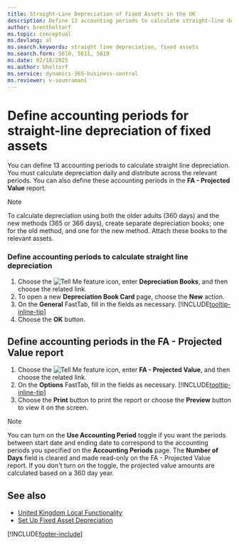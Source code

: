 ```yaml
---
title: Straight-Line Depreciation of Fixed Assets in the UK
description: Define 13 accounting periods to calculate straight-line depreciation in the UK version. Calculate daily depreciation and distribute it across these periods appropriately.
author: brentholtorf
ms.topic: conceptual
ms.devlang: al
ms.search.keywords: straight line depreciation, fixed assets
ms.search.form: 5610, 5611, 5619
ms.date: 02/18/2025
ms.author: bholtorf
ms.service: dynamics-365-business-central
ms.reviewer: v-soumramani
---
```


# Define accounting periods for straight-line depreciation of fixed assets

You can define 13 accounting periods to calculate straight line depreciation. You must calculate depreciation daily and distribute across the relevant periods. You can also define these accounting periods in the **FA - Projected Value** report.  

> [!NOTE]  
> To calculate depreciation using both the older adults (360 days) and the new methods (365 or 366 days), create separate depreciation books; one for the old method, and one for the new method. Attach these books to the relevant assets.  

### Define accounting periods to calculate straight line depreciation

1. Choose the ![Tell Me feature](../../media/ui-search/search_small.png "Tell me what you want to do") icon, enter **Depreciation Books**, and then choose the related link.  
1. To open a new **Depreciation Book Card** page, choose the **New** action.  
1. On the **General** FastTab, fill in the fields as necessary. [!INCLUDE[tooltip-inline-tip](../../includes/tooltip-inline-tip_md.md)]
1. Choose the **OK** button.  

## Define accounting periods in the FA - Projected Value report  

1. Choose the ![Tell Me feature](../../media/ui-search/search_small.png "Tell me what you want to do") icon, enter **FA - Projected Value**, and then choose the related link.  
1. On the **Options** FastTab, fill in the fields as necessary. [!INCLUDE[tooltip-inline-tip](../../includes/tooltip-inline-tip_md.md)]
1. Choose the **Print** button to print the report or choose the **Preview** button to view it on the screen.  

> [!NOTE]
> You can turn on the **Use Accounting Period** toggle if you want the periods between start date and ending date to correspond to the accounting periods you specified on the **Accounting Periods** page. The **Number of Days** field is cleared and made read-only on the FA - Projected Value report. If you don't turn on the toggle, the projected value amounts are calculated based on a 360 day year.

## See also

- [United Kingdom Local Functionality](united-kingdom-local-functionality.md)
- [Set Up Fixed Asset Depreciation](../../fa-how-setup-depreciation.md)  

[!INCLUDE[footer-include](../../includes/footer-banner.md)]
